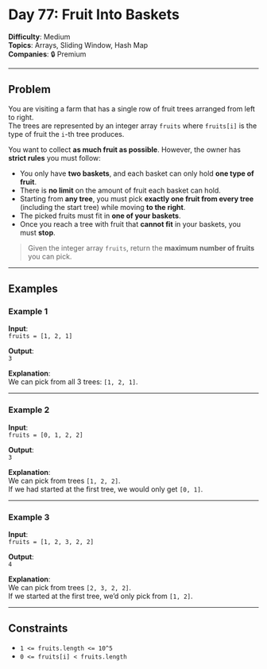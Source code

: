 # Day 77: Fruit Into Baskets

**Difficulty**: Medium  
**Topics**: Arrays, Sliding Window, Hash Map  
**Companies**: 🔒 Premium

---

## Problem

You are visiting a farm that has a single row of fruit trees arranged from left to right.  
The trees are represented by an integer array `fruits` where `fruits[i]` is the type of fruit the `i`-th tree produces.

You want to collect **as much fruit as possible**. However, the owner has **strict rules** you must follow:

- You only have **two baskets**, and each basket can only hold **one type of fruit**.
- There is **no limit** on the amount of fruit each basket can hold.
- Starting from **any tree**, you must pick **exactly one fruit from every tree** (including the start tree) while moving **to the right**.
- The picked fruits must fit in **one of your baskets**.
- Once you reach a tree with fruit that **cannot fit** in your baskets, you must **stop**.

> Given the integer array `fruits`, return the **maximum number of fruits** you can pick.

---

## Examples

### Example 1

**Input**:  
`fruits = [1, 2, 1]`

**Output**:  
`3`

**Explanation**:  
We can pick from all 3 trees: `[1, 2, 1]`.

---

### Example 2

**Input**:  
`fruits = [0, 1, 2, 2]`

**Output**:  
`3`

**Explanation**:  
We can pick from trees `[1, 2, 2]`.  
If we had started at the first tree, we would only get `[0, 1]`.

---

### Example 3

**Input**:  
`fruits = [1, 2, 3, 2, 2]`

**Output**:  
`4`

**Explanation**:  
We can pick from trees `[2, 3, 2, 2]`.  
If we started at the first tree, we’d only pick from `[1, 2]`.

---

## Constraints

- `1 <= fruits.length <= 10^5`
- `0 <= fruits[i] < fruits.length`
